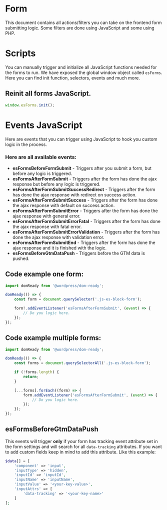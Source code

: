 # Form

This document contains all actions/filters you can take on the frontend form submitting logic. Some filters are done using JavaScript and some using PHP.

# Scripts

You can manually trigger and initialize all JavaScript functions needed for the forms to run. We have exposed the global window object called `esForms`. Here you can find init function, selectors, events and much more.

## Reinit all forms JavaScript.
```js
window.esForms.init();
```

# Events JavaScript

Here are events that you can trigger using JavaScript to hook you custom logic in the process.

### Here are all available events:
* **esFormsBeforeFormSubmit** - Triggers after you submit a form, but before any logic is triggered.
* **esFormsAfterFormSubmit** - Triggers after the form has done the ajax response but before any logic is triggered.
* **esFormsAfterFormSubmitSuccessRedirect** - Triggers after the form has done the ajax response with redirect on success action.
* **esFormsAfterFormSubmitSuccess** - Triggers after the form has done the ajax response with default on success action.
* **esFormsAfterFormSubmitError** - Triggers after the form has done the ajax response with general error.
* **esFormsAfterFormSubmitErrorFatal** - Triggers after the form has done the ajax response with fatal error.
* **esFormsAfterFormSubmitErrorValidation** - Triggers after the form has done the ajax response with validation error.
* **esFormsAfterFormSubmitEnd** - Triggers after the form has done the ajax response and it is finished with the logic.
* **esFormsBeforeGtmDataPush** - Triggers before the GTM data is pushed.

## Code example one form:
```js
import domReady from '@wordpress/dom-ready';

domReady(() => {
	const form = document.querySelector('.js-es-block-form');

	form?.addEventListener('esFormsAfterFormSubmit', (event) => {
		// Do you logic here.
	});
});
```

## Code example multiple forms:
```js
import domReady from '@wordpress/dom-ready';

domReady(() => {
	const forms = document.querySelectorAll('.js-es-block-form');

	if (!forms.length) {
		return;
	}

	[...forms].forEach((form) => {
		form.addEventListener('esFormsAfterFormSubmit', (event) => {
			// Do you logic here.
		});
	});
});
```

## esFormsBeforeGtmDataPush

This events will trigger **only** if your form has tracking event attribute set in the form settings and will search for all `data-tracking` attributes. If you want to add custom fields keep in mind to add this attribute. Like this example:

```php
$data[] = [
	'component' => 'input',
	'inputType' => 'hidden',
	'inputId' => 'inputId',
	'inputName' => 'inputName',
	'inputValue' => '<your-key-value>',
	'inputAttrs' => [
		'data-tracking' => '<your-key-name>'
	]
];
```
